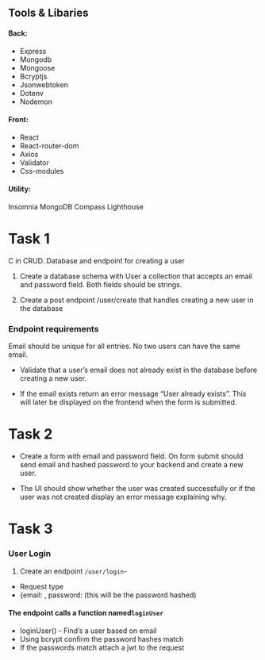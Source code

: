 ## Tools & Libaries

#### Back:

- Express
- Mongodb
- Mongoose
- Bcryptjs
- Jsonwebtoken
- Dotenv
- Nodemon

#### Front:

- React
- React-router-dom
- Axios
- Validator
- Css-modules

#### Utility:

Insomnia
MongoDB Compass
Lighthouse

# Task 1

C in CRUD. Database and endpoint for creating a user

1. Create a database schema with User a collection that accepts an email and password field. Both fields should be strings.

2. Create a post endpoint /user/create that handles creating a new user in the database

### Endpoint requirements

Email should be unique for all entries. No two users can have the same email.

- Validate that a user’s email does not already exist in the database before creating a new user.

- If the email exists return an error message “User already exists”. This will later be displayed on the frontend when the form is submitted.

# Task 2

- Create a form with email and password field. On form submit should send email and hashed password to your backend and create a new user.

- The UI should show whether the user was created successfully or if the user was not created display an error message explaining why.

# Task 3

### User Login

1. Create an endpoint `/user/login`-

- Request type
- {email: <string>, password: <string> (this will be the password hashed)

#### The endpoint calls a function named`loginUser`

- loginUser() - Find’s a user based on email
- Using bcrypt confirm the password hashes match
- If the passwords match attach a jwt to the request
